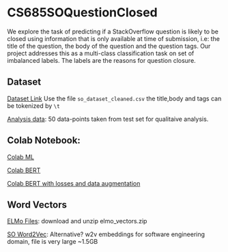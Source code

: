 # CS685SOQuestionClosed

We explore the task of predicting if a StackOverflow question is likely to be closed using information that is only available at time of submission, i.e: the title of the question, the body of the question and the question tags. Our project addresses this as a multi-class classification task on set of imbalanced labels. The labels are the reasons for question closure.

## Dataset
[Dataset Link](https://drive.google.com/file/d/1cAU5hDfhKXxMdyICd3o6WapxIhR79n0E/view)
Use the file `so_dataset_cleaned.csv` the title,body and tags can be tokenized by `\t`


[Analysis data](https://drive.google.com/file/d/1Ef-qz319jHVsArOI_fjHrGam9HalXXJO/view?usp=sharing): 50 data-points taken from test set for qualitaive analysis.

## Colab Notebook:
[Colab ML](https://colab.research.google.com/drive/10lpI0XfhPRfsSjP893-yFBZvvzS7UYnr?usp=sharing)

[Colab BERT](https://colab.research.google.com/drive/1GqPpH9MgaW0R7Q4j4SsLkdC6BSGClOeT?usp=sharing)

[Colab BERT with losses and data augmentation](https://colab.research.google.com/drive/1U7OFU5JLX5EWt9AO4DE4qRI2bk91a_QB?usp=sharing)

## Word Vectors
[ELMo Files](https://drive.google.com/drive/folders/1iEEMr2DYofulK2F5pSErOPf5ggrEqtJt): download and unzip elmo_vectors.zip

[SO Word2Vec](https://github.com/vefstathiou/SO_word2vec): Alternative? w2v embeddings for software engineering domain, file is very large ~1.5GB

